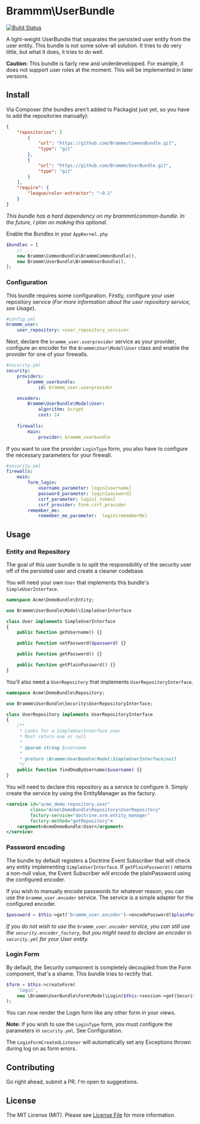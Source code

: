 Brammm\UserBundle
=================

[![Build Status](https://travis-ci.org/Brammm/UserBundle.png?branch=master)](https://travis-ci.org/Brammm/UserBundle)

A light-weight UserBundle that separates the persisted user entity from the user entity. This bundle is not some solve-all solution. It tries to do very little, but what it does, it tries to do well.

**Caution:** This bundle is fairly new and underdevelopped. For example, it does not support user roles at the moment. This will be implemented in later versions. 

## Install

Via Composer (the bundles aren't added to Packagist just yet, so you have to add the repositories manually):

```json
{
    "repositories": [
        {
            "url": "https://github.com/Brammm/CommonBundle.git",
            "type": "git"
        },
        {
            "url": "https://github.com/Brammm/UserBundle.git",
            "type": "git"
        }
    ],
    "require": {
        "league/color-extractor": "~0.1"
    }
}
```

*This bundle has a hard dependency on my brammm\common-bundle. In the future, I plan on making this optional.*

Enable the Bundles in your `AppKernel.php`

```php
$bundles = [
    // ...
    new Brammm\CommonBundle\BrammmCommonBundle(),
    new Brammm\UserBundle\BrammmUserBundle(),
];
```

### Configuration

This bundle requires some configuration. Firstly, configure your user repository service (*For more information about the user repository service, see Usage*).
```yaml
#config.yml
brammm_user:
    user_repository: <user_repository_service>
```

Next, declare the `brammm_user.userprovider` service as your provider, configure an encoder for the `Brammm\User\Model\User` class and enable the provider for one of your firewalls.

```yaml
#security.yml
security:
    providers:
        brammm_userbundle:
            id: brammm_user.userprovider

    encoders:
        Brammm\UserBundle\Model\User:
            algorithm: bcrypt
            cost: 14
            
    firewalls:
        main:
            provider: brammm_userbundle
```

If you want to use the provider `LoginType` form, you also have to configure the necessary parameters for your firewall.

```yaml
#security.yml
firewalls:
    main:
        form_login:
            username_parameter: login[username]
            password_parameter: login[password]
            csrf_parameter: login[_token]
            csrf_provider: form.csrf_provider
        remember_me:
            remember_me_parameter:  login[rememberMe]
```

## Usage

### Entity and Repository

The goal of this user bundle is to split the responsibility of the security user off of the persisted user and create a cleaner codebase.

You will need your own `User` that implements this bundle's `SimpleUserInterface`. 

```php
namespace Acme\DemoBundle\Entity;

use Brammm\UserBundle\Model\SimpleUserInterface

class User implements SimpleUserInterface
{
    public function getUsername() {}

    public function setPassword($password) {}

    public function getPassword() {}

    public function getPlainPassword() {}
} 
```

You'll also need a `UserRepository` that implements `UserRepositoryInterface`.

```php
namespace Acme\DemoBundle\Repository;

use Brammm\UserBundle\Security\UserRepositoryInterface;

class UserRepository implements UserRepositoryInterface
{
    /**
     * Looks for a SimpleUserInterface user
     * Must return one or null
     *
     * @param string $username
     *
     * @return \Brammm\UserBundle\Model\SimpleUserInterface|null
     */
    public function findOneByUsername($username) {}
}
```

You will need to declare this repository as a service to configure it. Simply create the service by using the EntityManager as the factory.

```xml
<service id="acme_demo.repository.user"
         class="Acme\DemoBundle\Repository\UserRepository"
         factory-service="doctrine.orm.entity_manager"
         factory-method="getRepository">
    <argument>AcmeDemoBundle:User</argument>
</service>
```

### Password encoding

The bundle by default registers a Doctrine Event Subscriber that will check any entity implementing `SimpleUserInterface`. If `getPlainPassword()` returns a non-null value, the Event Subscriber will encode the plainPassword using the configured encoder.

If you wish to manually encode passwords for whatever reason, you can use the `brammm_user.encoder` service. The service is a simple adapter for the configured encoder. 

```php
$password = $this->get('brammm_user.encoder')->encodePassword($plainPassword, $salt);
```

*If you do not wish to use the `brammm_user.encoder` service, you can still use the `security.encoder_factory`, but you might need to declare an encoder in `security.yml` for your User entity.*

### Login Form

By default, the Security component is completely decoupled from the Form component, that's a shame. This bundle tries to rectify that. 

```php
$form = $this->createForm(
    'login', 
    new \Brammm\UserBundle\Form\Model\Login($this->session->get(SecurityContext::LAST_USERNAME))
);
```

You can now render the Login form like any other form in your views. 

**Note:** If you wish to use the `LoginType` form, you must configure the parameters in `security.yml`. See Configuration.

The `LoginFormCreatedListener` will automatically set any Exceptions thrown during log on as form errors. 

## Contributing

Go right ahead, submit a PR. I'm open to suggestions.

## License

The MIT License (MIT). Please see [License File](https://github.com/brammm/user-bundle/blob/master/Resources/meta/LICENSE) for more information.